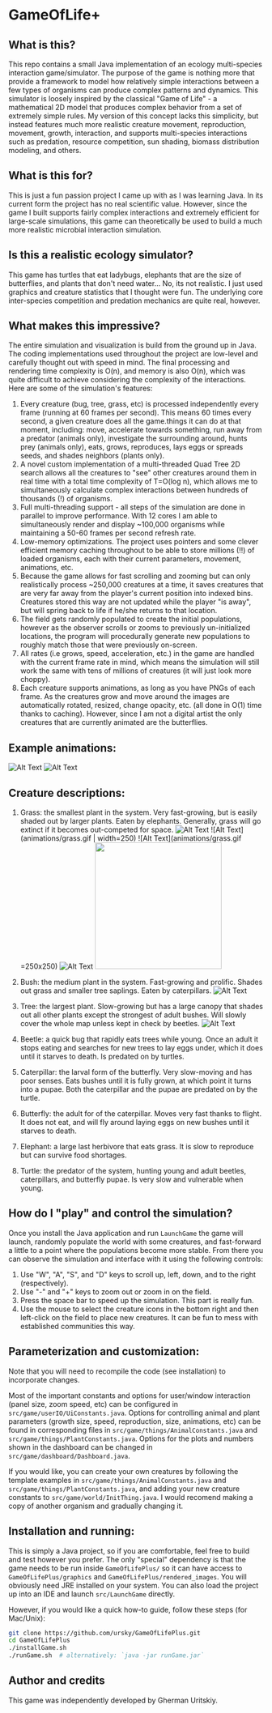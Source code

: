 # GameOfLife+

## What is this?
This repo contains a small Java implementation of an ecology multi-species interaction game/simulator. 
The purpose of the game is nothing more that provide a framework to model how relatively simple interactions between
a few types of organisms can produce complex patterns and dynamics. This simulator is loosely inspired by the classical
"Game of Life" - a mathematical 2D model that produces complex behavior from a set of extremely simple rules. My 
version of this concept lacks this simplicity, but instead features much more realistic creature movement, 
reproduction, movement, growth, interaction, and supports multi-species interactions such as 
predation, resource competition, sun shading, biomass distribution modeling, and others. 

## What is this for?
This is just a fun passion project I came up with as I was learning Java. In its current form the project 
has no real scientific value. However, since the game I built supports fairly complex interactions 
and extremely efficient for large-scale simulations, this game can theoretically be used to build a much more
realistic microbial interaction simulation.

## Is this a realistic ecology simulator?
This game has turtles that eat ladybugs, elephants that are the size of butterflies, and plants that don't need
water... No, its not realistic. I just used graphics and creature statistics that I thought were fun. 
The underlying core inter-species competition and predation mechanics are quite real, however. 

## What makes this impressive?
The entire simulation and visualization is build from the ground up in Java. The coding implementations used
throughout the project are low-level and carefully thought out with speed in mind. The final processing and rendering
time complexity is O(n), and memory is also O(n), which was quite difficult to achieve considering the complexity
of the interactions. Here are some of the simulation's features:
1. Every creature (bug, tree, grass, etc) is processed independently every frame (running at 60 frames per second).
This means 60 times every second, a given creature does all the game.things it can do at that moment, including:
move, accelerate towards something, run away from a predator (animals only), investigate the surrounding around, 
hunts prey (animals only), eats, grows, reproduces, lays eggs or spreads seeds, and shades neighbors (plants only). 
2. A novel custom implementation of a multi-threaded Quad Tree 2D search allows all the creatures to "see" other 
creatures around them in real time with a total time complexity of T=O(log n), which allows me to simultaneously 
calculate complex interactions between hundreds of thousands (!) of organisms.
3. Full multi-threading support - all steps of the simulation are done in parallel to improve performance. With 12 
cores I am able to simultaneously render and display ~100,000 organisms while maintaining a 50-60 frames per second
refresh rate.
4. Low-memory optimizations. The project uses pointers and some clever efficient memory caching throughout to be 
able to store millions (!!) of loaded organisms, each with their current parameters, movement, animations, etc.
5. Because the game allows for fast scrolling and zooming but can only realistically process ~250,000 creatures at 
a time, it saves creatures that are very far away from the player's current position into indexed bins.
Creatures stored this way are not updated while the player "is away", but will spring back to life if he/she returns 
to that location.
6. The field gets randomly populated to create the initial populations, however as the observer scrolls or zooms 
to previously un-initialized locations, the program will procedurally generate new populations to roughly match
those that were previously on-screen. 
7. All rates (i.e grows, speed, acceleration, etc.) in the game are handled with the current frame rate in
mind, which means the simulation will still work the same with tens of millions of creatures (it will just look more
choppy).
8. Each creature supports animations, as long as you have PNGs of each frame. As the creatures grow and move around
the images are automatically rotated, resized, change opacity, etc. (all done in O(1) time thanks to caching).
However, since I am not a digital artist the only creatures that are currently animated are the butterflies. 

## Example animations:
![Alt Text](animations/low_res_example_1.gif)
![Alt Text](animations/high_res_example_1.gif)

## Creature descriptions:
1. Grass: the smallest plant in the system. Very fast-growing, but is easily shaded out by larger plants. Eaten by 
elephants. Generally, grass will go extinct if it becomes out-competed for space.
   ![Alt Text](animations/grass.gif)
   ![Alt Text](animations/grass.gif | width=250)
   ![Alt Text](animations/grass.gif =250x250)
   ![Alt Text](<img src="/animations/grass.gif" width="250" height="250"/>)
   <img src="/animations/grass.gif" width="250" height="250"/>

2. Bush: the medium plant in the system. Fast-growing and prolific. Shades out grass and smaller tree saplings.
Eaten by caterpillars.
   ![Alt Text](animations/bushes.gif)

3. Tree: the largest plant. Slow-growing but has a large canopy that shades out all other plants except the strongest
of adult bushes. Will slowly cover the whole map unless kept in check by beetles.
   ![Alt Text](animations/trees.gif)

4. Beetle: a quick bug that rapidly eats trees while young. Once an adult it stops eating and searches for new trees to
lay eggs under, which it does until it starves to death. Is predated on by turtles.
5. Caterpillar: the larval form of the butterfly. Very slow-moving and has poor senses. Eats bushes until it is fully
grown, at which point it turns into a pupae. Both the caterpillar and the pupae are predated on by the turtle.
6. Butterfly: the adult for of the caterpillar. Moves very fast thanks to flight. It does not eat, and will fly around
laying eggs on new bushes until it starves to death.
7. Elephant: a large last herbivore that eats grass. It is slow to reproduce but can survive food shortages.   
8. Turtle: the predator of the system, hunting young and adult beetles, caterpillars, and butterfly pupae. Is very slow
and vulnerable when young.

## How do I "play" and control the simulation?
Once you install the Java application and run `LaunchGame` the game will launch, randomly populate the world with some
creatures, and fast-forward a little to a point where the populations become more stable. From there you can 
observe the simulation and interface with it using the following controls:
1. Use "W", "A", "S", and "D" keys to scroll up, left, down, and to the right (respectively). 
2. Use "-" and "+" keys to zoom out or zoom in on the field.
3. Press the space bar to speed up the simulation. This part is really fun.
4. Use the mouse to select the creature icons in the bottom right and then left-click on the field to place new
creatures. It can be fun to mess with established communities this way. 


## Parameterization and customization:
Note that you will need to recompile the code (see installation) to incorporate changes.

Most of the important constants and options for user/window interaction (panel size, zoom speed, etc) can be configured
in `src/game/userIO/UiConstants.java`. Options for controlling animal and plant parameters (growth size, speed, 
reproduction, size, animations, etc) can be found in corresponding files in `src/game/things/AnimalConstants.java` 
and `src/game/things/PlantConstants.java`. Options for the plots and numbers shown in the dashboard can be changed
in `src/game/dashboard/Dashboard.java`.

If you would like, you can create your own creatures by following the template examples in 
`src/game/things/AnimalConstants.java` and `src/game/things/PlantConstants.java`, and adding your new creature 
constants to `src/game/world/InitThing.java`. I would recomend making a copy of another organism and gradually 
changing it.

## Installation and running:
This is simply a Java project, so if you are comfortable, feel free to build and test however you prefer.
The only "special" dependency is that the game needs to be run inside `GameOfLifePlus/` so it can have access
to `GameOfLifePlus/graphics` and `GameOfLifePlus/rendered_images`. You will obviously need JRE installed on your
system. You can also load the project up into an IDE and launch `src/LaunchGame` directly.

However, if you would like a quick how-to guide, follow these steps (for Mac/Unix):
```bash
git clone https://github.com/ursky/GameOfLifePlus.git
cd GameOfLifePlus
./installGame.sh
./runGame.sh  # alternatively: `java -jar runGame.jar` 
```

## Author and credits
This game was independently developed by Gherman Uritskiy.
